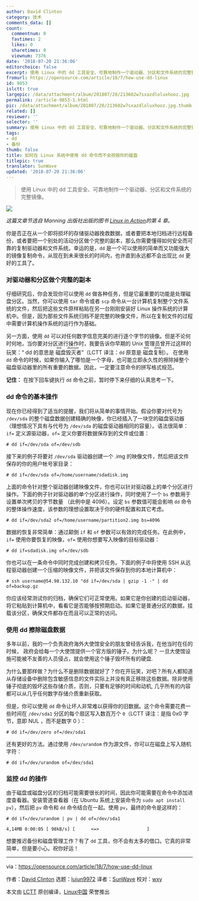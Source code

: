 ```yaml
---
author: David Clinton
category: 技术
comments_data: []
count:
  commentnum: 0
  favtimes: 2
  likes: 0
  sharetimes: 0
  viewnum: 7376
date: '2018-07-20 21:36:06'
editorchoice: false
excerpt: 使用 Linux 中的 dd 工具安全、可靠地制作一个驱动器、分区和文件系统的完整镜像。
fromurl: https://opensource.com/article/18/7/how-use-dd-linux
id: 9853
islctt: true
largepic: /data/attachment/album/201807/20/213602w7sxazdloluxhooz.jpg
permalink: /article-9853-1.html
pic: /data/attachment/album/201807/20/213602w7sxazdloluxhooz.jpg.thumb.jpg
related: []
reviewer: ''
selector: ''
summary: 使用 Linux 中的 dd 工具安全、可靠地制作一个驱动器、分区和文件系统的完整镜像。
tags:
- dd
- 备份
thumb: false
title: 如何在 Linux 系统中使用 dd 命令而不会损毁你的磁盘
titlepic: true
translator: SunWave
updated: '2018-07-20 21:36:06'
---
```



> 
> 使用 Linux 中的 dd 工具安全、可靠地制作一个驱动器、分区和文件系统的完整镜像。
> 
> 
> 


![](/data/attachment/album/201807/20/213602w7sxazdloluxhooz.jpg)


*这篇文章节选自 Manning 出版社出版的图书 [Linux in Action](https://www.manning.com/books/linux-in-action?a_aid=bootstrap-it&a_bid=4ca15fc9&chan=opensource)的第 4 章。*


你是否正在从一个即将损坏的存储驱动器挽救数据，或者要把本地归档进行远程备份，或者要把一个别处的活动分区做个完整的副本，那么你需要懂得如何安全而可靠的复制驱动器和文件系统。幸运的是，`dd` 是一个可以使用的简单而又功能强大的镜像复制命令，从现在到未来很长的时间内，也许直到永远都不会出现比 `dd` 更好的工具了。


### 对驱动器和分区做个完整的副本


仔细研究后，你会发现你可以使用 `dd` 做各种任务，但是它最重要的功能是处理磁盘分区。当然，你可以使用 `tar` 命令或者 `scp` 命令从一台计算机复制整个文件系统的文件，然后把这些文件原样粘贴在另一台刚刚安装好 Linux 操作系统的计算机中。但是，因为那些文件系统归档不是完整的映像文件，所以在复制文件的过程中需要计算机操作系统的运行作为基础。


另一方面，使用 `dd` 可以对任何数字信息完美的进行逐个字节的镜像。但是不论何时何地，当你要对分区进行操作时，我要告诉你早期的 Unix 管理员曾开过这样的玩笑：“ dd 的意思是<ruby> 磁盘毁灭者 <rt>  disk destroyer </rt></ruby>”（LCTT 译注：`dd` 原意是<ruby> 磁盘复制 <rt>  disk dump </rt></ruby>）。 在使用 `dd` 命令的时候，如果你输入了哪怕是一个字母，也可能立即永久性的擦除掉整个磁盘驱动器里的所有重要的数据。因此，一定要注意命令的拼写格式规范。


**记住：** 在按下回车键执行 `dd` 命令之前，暂时停下来仔细的认真思考一下。


### dd 命令的基本操作


现在你已经得到了适当的提醒，我们将从简单的事情开始。假设你要对代号为 `/dev/sda` 的整个磁盘数据创建精确的映像，你已经插入了一块空的磁盘驱动器 （理想情况下具有与代号为 `/dev/sda` 的磁盘驱动器相同的容量）。语法很简单： `if=` 定义源驱动器，`of=` 定义你要将数据保存到的文件或位置：



```
# dd if=/dev/sda of=/dev/sdb

```

接下来的例子将要对 `/dev/sda` 驱动器创建一个 .img 的映像文件，然后把该文件保存的你的用户帐号家目录：



```
# dd if=/dev/sda of=/home/username/sdadisk.img

```

上面的命令针对整个驱动器创建映像文件，你也可以针对驱动器上的单个分区进行操作。下面的例子针对驱动器的单个分区进行操作，同时使用了一个 `bs` 参数用于设置单次拷贝的字节数量 （此例中是 4096）。设定 `bs` 参数值可能会影响 `dd` 命令的整体操作速度，该参数的理想设置取决于你的硬件配置和其它考虑。



```
# dd if=/dev/sda2 of=/home/username/partition2.img bs=4096

```

数据的恢复非常简单：通过颠倒 `if` 和 `of` 参数可以有效的完成任务。在此例中，`if=` 使用你要恢复的映像，`of=` 使用你想要写入映像的目标驱动器：



```
# dd if=sdadisk.img of=/dev/sdb

```

你也可以在一条命令中同时完成创建和拷贝任务。下面的例子中将使用 SSH 从远程驱动器创建一个压缩的映像文件，并把该文件保存到你的本地计算机中：



```
# ssh username@54.98.132.10 "dd if=/dev/sda | gzip -1 -" | dd of=backup.gz

```

你应该经常测试你的归档，确保它们可正常使用。如果它是你创建的启动驱动器，将它粘贴到计算机中，看看它是否能够按预期启动。如果它是普通分区的数据，挂载该分区，确保文件都存在而且可以正常的访问。


### 使用 dd 擦除磁盘数据


多年以前，我的一个负责政府海外大使馆安全的朋友曾经告诉我，在他当时在任的时候， 政府会给每一个大使馆提供一个官方版的锤子。为什么呢？ 一旦大使馆设施可能被不友善的人员侵占，就会使用这个锤子毁坏所有的硬盘.


为什么要那样做？为什么不是删除数据就好了？你在开玩笑，对吧？所有人都知道从存储设备中删除包含敏感信息的文件实际上并没有真正移除这些数据。除非使用锤子彻底的毁坏这些存储介质，否则，只要有足够的时间和动机, 几乎所有的内容都可以从几乎任何数字存储介质重新获取。


但是，你可以使用 `dd` 命令让坏人非常难以获得你的旧数据。这个命令需要花费一些时间在 `/dev/sda1` 分区的每个扇区写入数百万个 `0`（LCTT 译注：是指 0x0 字节，意即 NUL ，而不是数字 0 ）：



```
# dd if=/dev/zero of=/dev/sda1

```

还有更好的方法。通过使用 `/dev/urandom` 作为源文件，你可以在磁盘上写入随机字符：



```
# dd if=/dev/urandom of=/dev/sda1

```

### 监控 dd 的操作


由于磁盘或磁盘分区的归档可能需要很长的时间，因此你可能需要在命令中添加进度查看器。安装管道查看器（在 Ubuntu 系统上安装命令为 `sudo apt install pv`），然后把 `pv` 命令和 `dd` 命令结合在一起。使用 `pv`，最终的命令是这样的：



```
# dd if=/dev/urandom | pv | dd of=/dev/sda1

4,14MB 0:00:05 [ 98kB/s] [      <=>                  ]

```

想要推迟备份和磁盘管理工作？有了 `dd` 工具，你不会有太多的借口。它真的非常简单，但是要小心。祝你好运！




---


via：<https://opensource.com/article/18/7/how-use-dd-linux>


作者：[David Clinton](https://opensource.com/users/remyd) 选题：[lujun9972](https://github.com/lujun9972) 译者：[SunWave](https://github.com/SunWave) 校对：[wxy](https://github.com/wxy)


本文由 [LCTT](https://github.com/LCTT/TranslateProject) 原创编译，[Linux中国](https://linux.cn/) 荣誉推出